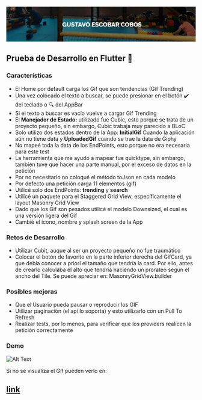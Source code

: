 ![banner](https://raw.githubusercontent.com/gutoccs/gutoccs/main/top_image.jpg)

## Prueba de Desarrollo en Flutter :wave:


### Características

- El Home por default carga los Gif que son tendencias (Gif Trending)
- Una vez colocado el texto a buscar, se puede presionar en el botón ✔️ del teclado o 🔍 del AppBar
- Si el texto a buscar es vacío vuelve a cargar Gif Trending
- El **Manejador de Estado:** utilizado fue Cubic, esto porque se trata de un proyecto pequeño, sin embargo, Cubic trabaja muy parecido a BLoC
- Solo utilizo dos estados dentro de la App: **InitialGif** Cuando la aplicación aún no tiene data y **UploadedGif** cuando se trae la data de Giphy
- No mapeé toda la data de los EndPoints, esto porque no era necesaria para este test
- La herramienta que me ayudó a mapear fue quicktype, sin embargo, también tuve que hacer una parte manual, por el exceso de datos en la petición
- Por no necesitarlo no coloqué el método toJson en cada modelo
- Por defecto una petición carga 11 elementos (gif)
- Utilicé solo dos EndPoints: **trending** y **search**
- Utilicé un paquete para el Staggered Grid View, específicamente el layout Masonry Grid View
- Dado que los Gif son pesados utilicé el modelo Downsized, el cual es una versión ligera del Gif
- Cambié el ícono, nombre y splash screen de la App


### Retos de Desarrollo
 
- Utilizar Cubit, auque al ser un proyecto pequeño no fue traumático
- Colocar el botón de favorito en la parte inferior derecha del GifCard, ya que debía conocer a priori el tamaño que tendría la card. Por ello, antes de crearlo calculaba el alto que tendría haciendo un prorateo según el ancho del Tile. Se puede apreciar en: MasonryGridView.builder


### Posibles mejoras

- Que el Usuario pueda pausar o reproducir los GIF
- Utilizar paginación (el api lo soporta) y esto utilizarlo con un Pull To Refresh
- Realizar tests, por lo menos, para verificar que los providers realicen la petición correctamente

### Demo

![Alt Text](https://media3.giphy.com/media/i0eukBT4TFAKZTLhkm/giphy.gif)

Si no se visualiza el Gif pueden verlo en: 

## [link](https://media3.giphy.com/media/i0eukBT4TFAKZTLhkm/giphy.gif)